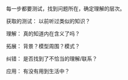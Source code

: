每一步都要测试，找到问题所在，确定理解的层次。

获取的测试：
以前听过类似的知识？

理解：
真的知道内在含义了吗？

拓展：
背景？模型周围？模式？

纠错：
是否找到了不恰当的理解/联系？

应用：
有没有用到生活中？